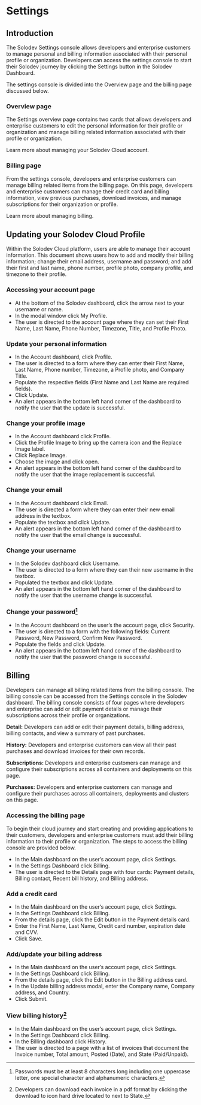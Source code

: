 # Settings

## Introduction

The Solodev Settings console allows developers and enterprise customers to manage personal and billing information associated with their personal profile or organization. Developers can access the settings console to start their Solodev journey by clicking the Settings button in the Solodev Dashboard. 

The settings console is divided into the Overview page and the billing page discussed below. 

### Overview page

The Settings overview page contains two cards that allows developers and enterprise customers to edit the personal information for their profile or organization and manage billing related information associated with their profile or organization. 

Learn more about managing your Solodev Cloud account. 

### Billing page

From the settings console, developers and enterprise customers can manage billing related items from the billing page. On this page, developers and enterprise customers can manage their credit card and billing information, view previous purchases, download invoices, and manage subscriptions for their organization or profile.  

Learn more about managing billing.


## Updating your Solodev Cloud Profile

Within the Solodev Cloud platform, users are able to manage their account information. This document shows users how to add and modify their billing information; change their email address, username and password; and add their first and last name, phone number, profile photo, company profile, and timezone to their profile. 

### Accessing your account page

- At the bottom of the Solodev dashboard, click the arrow next to your username or name. 
- In the modal window click My Profile. 
- The user is directed to the account page where they can set their First Name, Last Name, Phone Number, Timezone, Title, and Profile Photo. 

### Update your personal information

- In the Account dashboard, click Profile. 
- The user is directed to a form where they can enter their First Name, Last Name, Phone number, Timezone, a Profile photo, and Company Title. 
- Populate the respective fields (First Name and Last Name are required fields). 
- Click Update.
- An alert appears in the bottom left hand corner of the dashboard to notify the user that the update is successful. 

### Change your profile image

- In the Account dashboard click Profile.
- Click the Profile Image to bring up the camera icon and the Replace Image label. 
- Click Replace Image. 
- Choose the image and click open. 
- An alert appears in the bottom left hand corner of the dashboard to notify the user that the image replacement is successful.

### Change your email

- In the Account dashboard click Email.
- The user is directed a form where they can enter their new email address in the textbox. 
- Populate the textbox and click Update. 
- An alert appears in the bottom left hand corner of the dashboard to notify the user that the email change is successful. 

### Change your username 

- In the Solodev dashboard click Username.
- The user is directed to a form where they can their new username in the textbox. 
- Populated the textbox and click Update. 
- An alert appears in the bottom left hand corner of the dashboard to notify the user that the username change is successful. 

### Change your password[^1]

- In the Account dashboard on the user’s the account page, click Security. 
- The user is directed to a form with the following fields: Current Password, New Password, Confirm New Password.
- Populate the fields and click Update. 
- An alert appears in the bottom left hand corner of the dashboard to notify the user that the password change is successful. 



## Billing

Developers can manage all billing related items from the billing console. The billing console can be accessed from the Settings console in the Solodev dashboard. The billing console consists of four pages where developers and enterprise can add or edit payment details or manage their subscriptions across their profile or organizations. 

**Detail:** Developers can add or edit their payment details, billing address, billing contacts, and view a summary of past purchases. 

**History:** Developers and enterprise customers can view all their past purchases and download invoices for their own records. 

**Subscriptions:** Developers and enterprise customers can manage and configure their subscriptions across all containers and deployments on this page. 

**Purchases:** Developers and enterprise customers can manage and configure their purchases across all containers, deployments and clusters on this page. 

### Accessing the billing page

To begin their cloud journey and start creating and providing applications to their customers, developers and enterprise customers must add their billing information to their profile or organization. The steps to access the billing console are provided below.

- In the Main dashboard on the user’s account page, click Settings. 
- In the Settings Dashboard click Billing.
- The user is directed to the Details page with four cards: Payment details, Billing contact, Recent bill history, and Billing address. 

### Add a credit card

- In the Main dashboard on the user’s account page, click Settings. 
- In the Settings Dashboard click Billing.
- From the details page, click the Edit button in the Payment details card.
- Enter the First Name, Last Name, Credit card number, expiration date and CVV.
- Click Save. 

### Add/update your billing address

- In the Main dashboard on the user’s account page, click Settings. 
- In the Settings Dashboard click Billing.
- From the details page, click the Edit button in the Billing address card. 
- In the Update billing address modal, enter the Company name, Company address, and Country. 
- Click Submit.

### View billing history[^2]

- In the Main dashboard on the user’s account page, click Settings. 
- In the Settings Dashboard click Billing.
- In the Billing dashboard click History.
- The user is directed to a page with a list of invoices that document the Invoice number, Total amount, Posted (Date), and State (Paid/Unpaid).


[^1]: Passwords must be at least 8 characters long including one uppercase letter, one special character and alphanumeric characters.
[^2]: Developers can download each invoice in a pdf format by clicking the download to icon hard drive located to next to State. 